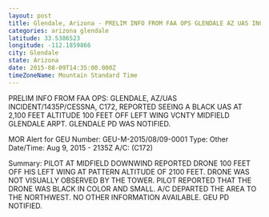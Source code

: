 ```yaml
---
layout: post
title: Glendale, Arizona - PRELIM INFO FROM FAA OPS GLENDALE AZ UAS INCIDENT 1435P CESSNA C172 REPORTED SEEING A
categories: arizona glendale
latitude: 33.5386523
longitude: -112.1859866
city: Glendale
state: Arizona
date: 2015-08-09T14:35:00.000Z
timeZoneName: Mountain Standard Time
---
```


PRELIM INFO FROM FAA OPS: GLENDALE, AZ/UAS INCIDENT/1435P/CESSNA, C172, REPORTED SEEING A BLACK UAS AT 2,100 FEET ALTITUDE 100 FEET OFF LEFT WING VCNTY MIDFIELD GLENDALE ARPT. GLENDALE PD WAS NOTIFIED.


MOR Alert for GEU
Number: GEU-M-2015/08/09-0001
Type: Other
Date/Time: Aug 9, 2015 - 2135Z
A/C:  (C172)

Summary: PILOT AT MIDFIELD DOWNWIND REPORTED DRONE 100 FEET OFF HIS LEFT WING AT PATTERN ALTITUDE OF 2100 FEET. DRONE WAS NOT VISUALLY OBSERVED BY THE TOWER. PILOT REPORTED THAT THE DRONE WAS BLACK IN COLOR AND SMALL. A/C DEPARTED THE AREA TO THE NORTHWEST. NO OTHER INFORMATION AVAILABLE. GEU PD NOTIFIED.